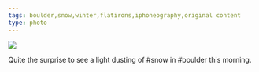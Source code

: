 ```yaml
---
tags: boulder,snow,winter,flatirons,iphoneography,original content
type: photo
---
```

<img src="http://24.media.tumblr.com/66f62dce7e80b23169fcd1880132695d/tumblr_mevhcz8PbS1rdkc0do1_1280.jpg" />

<p>Quite the surprise to see a light dusting of #snow in #boulder this morning.</p> 
